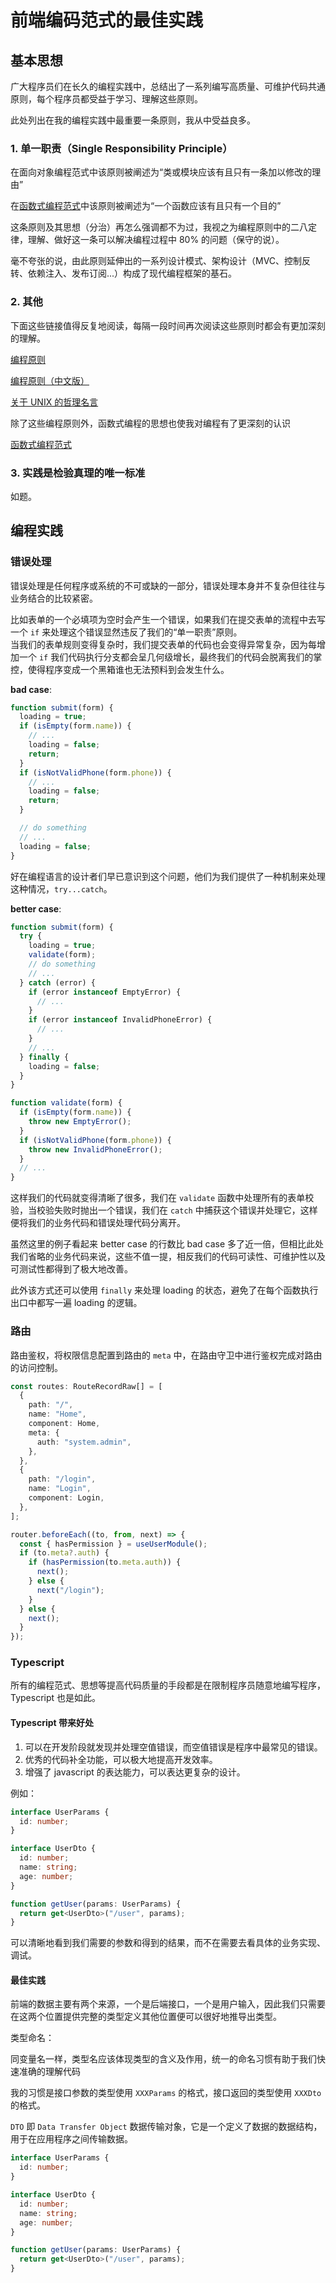 # 前端编码范式的最佳实践

## 基本思想

广大程序员们在长久的编程实践中，总结出了一系列编写高质量、可维护代码共通原则，每个程序员都受益于学习、理解这些原则。

此处列出在我的编程实践中最重要一条原则，我从中受益良多。

### 1. 单一职责（Single Responsibility Principle）

在面向对象编程范式中该原则被阐述为“类或模块应该有且只有一条加以修改的理由”

在[函数式编程范式](https://llh911001.gitbooks.io/mostly-adequate-guide-chinese/content/)中该原则被阐述为“一个函数应该有且只有一个目的”

这条原则及其思想（分治）再怎么强调都不为过，我视之为编程原则中的二八定律，理解、做好这一条可以解决编程过程中 80% 的问题（保守的说）。

毫不夸张的说，由此原则延伸出的一系列设计模式、架构设计（MVC、控制反转、依赖注入、发布订阅...）构成了现代编程框架的基石。

### 2. 其他

下面这些链接值得反复地阅读，每隔一段时间再次阅读这些原则时都会有更加深刻的理解。

[编程原则](https://github.com/webpro/programming-principles)

[编程原则（中文版）](https://mouse0w0.github.io/2018/10/04/Programming-Principles/)

[关于 UNIX 的哲理名言](https://www.cnblogs.com/memory4young/p/unix-rules.html)

除了这些编程原则外，函数式编程的思想也使我对编程有了更深刻的认识

[函数式编程范式](https://llh911001.gitbooks.io/mostly-adequate-guide-chinese/content/)

### 3. 实践是检验真理的唯一标准

如题。

## 编程实践

### 错误处理

错误处理是任何程序或系统的不可或缺的一部分，错误处理本身并不复杂但往往与业务结合的比较紧密。

比如表单的一个必填项为空时会产生一个错误，如果我们在提交表单的流程中去写一个 `if` 来处理这个错误显然违反了我们的“单一职责”原则。  
当我们的表单规则变得复杂时，我们提交表单的代码也会变得异常复杂，因为每增加一个 `if` 我们代码执行分支都会呈几何级增长，最终我们的代码会脱离我们的掌控，使得程序变成一个黑箱谁也无法预料到会发生什么。

**bad case**:

```js
function submit(form) {
  loading = true;
  if (isEmpty(form.name)) {
    // ...
    loading = false;
    return;
  }
  if (isNotValidPhone(form.phone)) {
    // ...
    loading = false;
    return;
  }

  // do something
  // ...
  loading = false;
}
```

好在编程语言的设计者们早已意识到这个问题，他们为我们提供了一种机制来处理这种情况，`try...catch`。

**better case**:

```js
function submit(form) {
  try {
    loading = true;
    validate(form);
    // do something
    // ...
  } catch (error) {
    if (error instanceof EmptyError) {
      // ...
    }
    if (error instanceof InvalidPhoneError) {
      // ...
    }
    // ...
  } finally {
    loading = false;
  }
}

function validate(form) {
  if (isEmpty(form.name)) {
    throw new EmptyError();
  }
  if (isNotValidPhone(form.phone)) {
    throw new InvalidPhoneError();
  }
  // ...
}
```

这样我们的代码就变得清晰了很多，我们在 `validate` 函数中处理所有的表单校验，当校验失败时抛出一个错误，我们在 `catch` 中捕获这个错误并处理它，这样便将我们的业务代码和错误处理代码分离开。

虽然这里的例子看起来 better case 的行数比 bad case 多了近一倍，但相比此处我们省略的业务代码来说，这些不值一提，相反我们的代码可读性、可维护性以及可测试性都得到了极大地改善。

此外该方式还可以使用 `finally` 来处理 loading 的状态，避免了在每个函数执行出口中都写一遍 loading 的逻辑。

### 路由

路由鉴权，将权限信息配置到路由的 `meta` 中，在路由守卫中进行鉴权完成对路由的访问控制。

```ts
const routes: RouteRecordRaw[] = [
  {
    path: "/",
    name: "Home",
    component: Home,
    meta: {
      auth: "system.admin",
    },
  },
  {
    path: "/login",
    name: "Login",
    component: Login,
  },
];

router.beforeEach((to, from, next) => {
  const { hasPermission } = useUserModule();
  if (to.meta?.auth) {
    if (hasPermission(to.meta.auth)) {
      next();
    } else {
      next("/login");
    }
  } else {
    next();
  }
});
```

### Typescript

所有的编程范式、思想等提高代码质量的手段都是在限制程序员随意地编写程序，Typescript 也是如此。

#### Typescript 带来好处

1. 可以在开发阶段就发现并处理空值错误，而空值错误是程序中最常见的错误。
2. 优秀的代码补全功能，可以极大地提高开发效率。
3. 增强了 javascript 的表达能力，可以表达更复杂的设计。

例如：

```ts
interface UserParams {
  id: number;
}

interface UserDto {
  id: number;
  name: string;
  age: number;
}

function getUser(params: UserParams) {
  return get<UserDto>("/user", params);
}
```

可以清晰地看到我们需要的参数和得到的结果，而不在需要去看具体的业务实现、调试。

#### 最佳实践

前端的数据主要有两个来源，一个是后端接口，一个是用户输入，因此我们只需要在这两个位置提供完整的类型定义其他位置便可以很好地推导出类型。

类型命名：

同变量名一样，类型名应该体现类型的含义及作用，统一的命名习惯有助于我们快速准确的理解代码

我的习惯是接口参数的类型使用 `XXXParams` 的格式，接口返回的类型使用 `XXXDto` 的格式。

`DTO` 即 `Data Transfer Object` 数据传输对象，它是一个定义了数据的数据结构，用于在应用程序之间传输数据。

```ts
interface UserParams {
  id: number;
}

interface UserDto {
  id: number;
  name: string;
  age: number;
}

function getUser(params: UserParams) {
  return get<UserDto>("/user", params);
}
```
